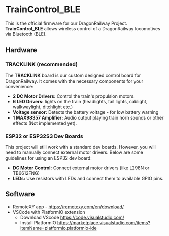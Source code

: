 # TrainControl_BLE

This is the official firmware for our DragonRailway Project. **TrainControl_BLE** allows wireless control of a DragonRailway locomotives via Bluetooth (BLE).

## Hardware

### TRACKLINK (recommended)

The **TRACKLINK** board is our custom designed control board for DragonRailway. It comes with the necessary components for your convenience:

- **2 DC Motor Drivers:** Control the train's propulsion motors.
- **6 LED Drivers:** lights on the train (headlights, tail lights, cablight, walkwaylight, ditchlight etc.)
- **Voltage sensor:** Detects the battery voltage - for low battery warning
- **1 MAX98357 Amplifier:** Audio output playing train horn sounds or other effects (Not implemented yet).

### ESP32 or ESP32S3 Dev Boards

This project will still work with a standard dev boards. However, you will need to manually connect external motor drivers. Below are some guidelines for using an ESP32 dev board:

- **DC Motor Control:** Connect external motor drivers (like L298N or TB6612FNG)
- **LEDs:** Use resistors with LEDs and connect them to available GPIO pins.

## Software

- RemoteXY app - https://remotexy.com/en/download/
- VSCode with PlatformIO extension
    - Download VScode https://code.visualstudio.com/
    - Install PlatformIO https://marketplace.visualstudio.com/items?itemName=platformio.platformio-ide